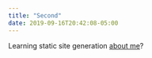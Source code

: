 ```yaml
---
title: "Second"
date: 2019-09-16T20:42:08-05:00
---
```


Learning static site generation
[about me](/about)?